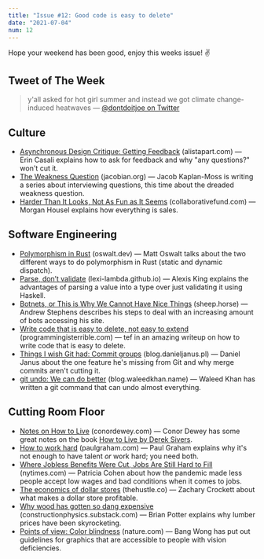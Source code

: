 ```yaml
---
title: "Issue #12: Good code is easy to delete"
date: "2021-07-04"
num: 12
---
```


Hope your weekend has been good, enjoy this weeks issue! ✌️

## Tweet of The Week

> y'all asked for hot girl summer and instead we got climate change-induced heatwaves
> — [@dontdoitjoe on Twitter](https://twitter.com/dontdoitjoe/status/1409198320518455301)

## Culture

- [Asynchronous Design Critique: Getting Feedback](https://alistapart.com/article/asynchronous-design-critique-giving-feedback-part2/) (alistapart.com) — Erin Casali explains how to ask for feedback and why "any questions?" won't cut it.
- [The Weakness Question](https://jacobian.org/2021/feb/12/interview-questions-weakness/) (jacobian.org) — Jacob Kaplan-Moss is writing a series about interviewing questions, this time about the dreaded weakness question.
- [Harder Than It Looks, Not As Fun as It Seems](https://www.collaborativefund.com/blog/hard/) (collaborativefund.com) — Morgan Housel explains how everything is sales.

## Software Engineering

- [Polymorphism in Rust](https://oswalt.dev/2021/06/polymorphism-in-rust/) (oswalt.dev) — Matt Oswalt talks about the two different ways to do polymorphism in Rust (static and dynamic dispatch).
- [Parse, don’t validate](https://lexi-lambda.github.io/blog/2019/11/05/parse-don-t-validate/) (lexi-lambda.github.io) — Alexis King explains the advantages of parsing a value into a type over just validating it using Haskell.
- [Botnets, or This is Why We Cannot Have Nice Things](https://sheep.horse/2021/6/botnets%2C_or_this_is_why_we_cannot_have_nice_things.html) (sheep.horse) — Andrew Stephens describes his steps to deal with an increasing amount of bots accessing his site.
- [Write code that is easy to delete, not easy to extend](https://programmingisterrible.com/post/139222674273/how-to-write-disposable-code-in-large-systems) (programmingisterrible.com) — tef in an amazing writeup on how to write code that is easy to delete.
- [Things I wish Git had: Commit groups](http://blog.danieljanus.pl/2021/07/01/commit-groups/) (blog.danieljanus.pl) — Daniel Janus about the one feature he's missing from Git and why merge commits aren't cutting it.
- [git undo: We can do better](https://blog.waleedkhan.name/git-undo/) (blog.waleedkhan.name) — Waleed Khan has written a git command that can undo almost everything.

## Cutting Room Floor

- [Notes on How to Live](https://www.conordewey.com/blog/how-to-live/) (conordewey.com) — Conor Dewey has some great notes on the book [How to Live by Derek Sivers](https://sive.rs/h).
- [How to work hard](http://paulgraham.com/hwh.html) (paulgraham.com) — Paul Graham explains why it's not enough to have talent _or_ work hard; you need both.
- [Where Jobless Benefits Were Cut, Jobs Are Still Hard to Fill](https://www.nytimes.com/2021/06/27/business/economy/jobs-workers-unemployment-benefits.html) (nytimes.com) — Patricia Cohen about how the pandemic made less people accept low wages and bad conditions when it comes to jobs.
- [The economics of dollar stores](https://thehustle.co/the-economics-of-dollar-stores/) (thehustle.co) — Zachary Crockett about what makes a dollar store profitable.
- [Why wood has gotten so dang expensive](https://constructionphysics.substack.com/p/lumber-price-faq) (constructionphysics.substack.com) — Brian Potter explains why lumber prices have been skyrocketing.
- [Points of view: Color blindness](https://www.nature.com/articles/nmeth.1618) (nature.com) — Bang Wong has put out guidelines for graphics that are accessible to people with vision deficiencies.
